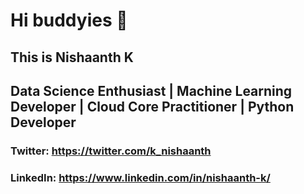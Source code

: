 # Hi buddyies 👋
## This is Nishaanth K 
## Data Science Enthusiast | Machine Learning Developer | Cloud Core Practitioner | Python Developer
### Twitter: https://twitter.com/k_nishaanth
### LinkedIn: https://www.linkedin.com/in/nishaanth-k/
